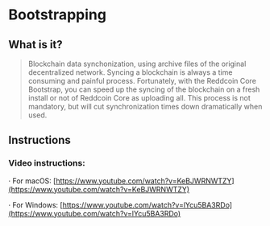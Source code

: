 # Bootstrapping


## What is it?

> Blockchain data synchonization, using archive files of the original decentralized network.
Syncing a blockchain is always a time consuming and painful process. Fortunately, with the Reddcoin Core Bootstrap, you can speed up the syncing of the blockchain on a fresh install or not of Reddcoin Core as uploading all. This process is not mandatory, but will cut synchronization times down dramatically when used.


## Instructions

### Video instructions:
·   For macOS: [https://www.youtube.com/watch?v=KeBJWRNWTZY](https://www.youtube.com/watch?v=KeBJWRNWTZY)

·   For Windows: [https://www.youtube.com/watch?v=lYcu5BA3RDo](https://www.youtube.com/watch?v=lYcu5BA3RDo)


